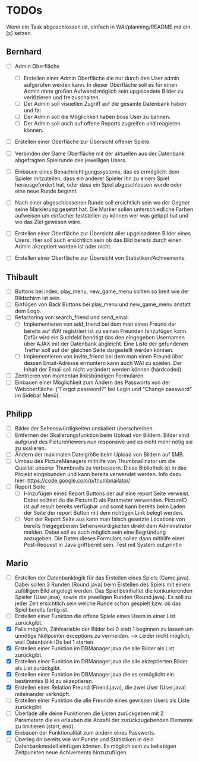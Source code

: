 # TODOs
Wenn ein Task abgeschlossen ist, einfach in WAI/planning/README.md ein [x] setzen.

## Bernhard
- [ ] Admin Oberfläche
  - [ ] Erstellen einer Admin Oberfläche die nur durch den User admin aufgerufen werden kann. In dieser Oberfläche soll es für einen Admin ohne großen Aufwand möglich sein upgeloadete Bilder zu verifizieren und freizuschalten.
  - [ ] Der Admin soll visuellen Zugriff auf die gesamte Datenbank haben und fal
  - [ ] Der Admin soll die Möglichkeit haben böse User zu bannen.
  - [ ] Der Admin soll auch auf offene Reports zugreifen und reagieren können.
- [ ] Erstellen einer Oberfläche zur Übersicht offener Spiele.
- [ ] Verbinden der Game Oberfläche mit der aktuellen aus der Datenbank abgefragten Spielrunde des jeweiligen Users.
- [ ] Einbauen eines Benachrichtigungssystems, das es ermöglicht dem Spieler mitzuteilen, dass ein anderer Spieler ihn zu einem Spiel herausgefordert hat, oder dass ein Spiel abgeschlossen wurde oder eine neue Runde beginnt.
- [ ] Nach einer abgeschlossenen Runde soll ersichtlich sein wo der Gegner seine Markierung gesetzt hat. Die Marker sollen unterschiedliche Farben aufweisen um einfacher feststellen zu können wer was getippt hat und wo das Ziel gewesen wäre.
- [ ] Erstellen einer Oberfläche zur Übersicht aller upgeloadeten Bilder eines Users. Hier soll auch ersichtlich sein ob das Bild bereits durch einen Admin akzeptiert worden ist oder nicht.
- [ ] Erstellen einer Oberfläche zur Übersicht von Statistiken/Achivements.


## Thibault
- [ ] Buttons bei index, play_menu, new_game_menu sollten so breit wie der Bildschirm ist sein.
- [ ] Einfügen von Back Buttons bei play_menu und new_game_menu anstatt dem Logo.
- [ ] Refactoring von search_friend und send_email
  - [ ] Implementieren von add_friend bei dem man einen Freund der bereits auf WAI registriert ist zu seinen Freunden hinzufügen kann. Dafür wird ein Suchfeld benötigt das den eingegeben Usernamen über AJAX mit der Datenbank abgleicht. Eine Liste der gefundenen Treffer soll auf der gleichen Seite dargestellt werden können.
  - [ ] Implementieren von invite_friend bei dem man einen Freund über dessen Email-Adresse ermuntern kann auch WAI zu spielen. Der Inhalt der Email soll nicht verändert werden können (hardcoded)
- [ ] Zentrieren von momentan linksbündigen Formularen
- [ ] Einbauen einer Möglichkeit zum Ändern des Passworts von der Weboberfläche. ("Forgot password?" bei Login und "Change password" im Sidebar Menü).

## Philipp
- [ ] Bilder der Sehenswürdigkeiten unskaliert überschreiben.
- [ ] Entfernen der Skalierungsfunktion beim Upload von Bildern. Bilder sind aufgrund des PictureViewers nun responsive und es nicht mehr nötig sie zu skalieren.
- [ ] Ändern der maximalen Dateigröße beim Upload von Bildern auf 5MB.
- [ ] Umbau des PictureManagers mithilfe von Thumbnailinator um die Qualität unserer Thumbnails zu verbessern. Diese Bibliothek ist in das Projekt eingebunden und kann bereits verwendet werden. Info dazu hier: https://code.google.com/p/thumbnailator/
- [ ] Report Seite
  - [ ] Hinzufügen eines Report Buttons der auf eine report Seite verweist. Dabei solltest du die PictureID als Parameter verwenden. PictureID ist auf result bereits verfügbar und somit  kann bereits beim Laden der Seite der report Button mit dem richtigen Link belegt werden.
  - [ ] Von der Report Seite aus kann man falsch gesetzte Locations von bereits freigegebenen Sehenswürdigkeiten direkt dem Administrator melden. Dabei soll es auch möglich sein eine Begründung anzugeben. Die Daten dieses Formulars sollen dann mithilfe einer Post-Request in Java griffbereit sein. Test mit System.out.println

## Mario
- [ ] Erstellen der Datenbanklogik für das Erstellen eines Spiels (Game.java). Dabei sollen 3 Runden (Round.java) beim Erstellen des Spiels mit einem zufälligen Bild angelegt werden. Das Spiel beinhaltet die konkurierenden Spieler (User.java), sowie die jeweiligen Runden (Round.java). Es soll zu jeder Zeit ersichtlich sein welche Runde schon gespielt bzw. ob das Spiel bereits fertig ist.
- [ ] Erstellen einer Funktion die offene Spiele eines Users in einer List<Game> zurückgibt.
- [x] Falls möglich, Zählvariable der Bilder bei 0 statt 1 beginnen zu lassen um unnötige Nullpointer exceptions zu vermeiden. --> Leider nicht möglich, weil Datenbank IDs bei 1 starten.
- [x] Erstellen einer Funktion im DBManager.java die alle Bilder als List<Picture> zurückgibt.
- [x] Erstellen einer Funktion im DBManager.java die alle akzeptierten Bilder als List<Picture> zurückgibt.
- [x] Erstellen einer Funktion im DBManager.java die es ermöglicht ein bestimmtes Bild zu akzeptieren.
- [x] Erstellen einer Relation Freund (Friend.java), die zwei User (User.java) miteinander verknüpft.
- [ ] Erstellen einer Funktion die alle Freunde eines gewissen Users als Liste zurückgibt.
- [ ] Überlade alle deine Funktionen die Listen zurückgeben mit 2 Parametern die es erlauben die Anzahl der zurückzugebenden Elemente zu limitieren (start, end).
- [x] Einbauen der Funktionalität zum ändern eines Passworts.
- [ ] Überleg dir bereits wie wir Punkte und Statistiken in dein Datenbankmodell einfügen können. Es möglich sein zu beliebigen Zeitpunkten neue Achivements hinzuzufügen.
